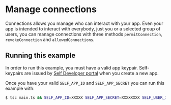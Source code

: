 # Manage connections

Connections allows you manage who can interact with your app. Even your app is intended to interact with everybody, just you or a selected group of users, you can manage connections with three methods `permitConnection`, `revokeConnection` and `allowedConnections`.

## Running this example

In order to run this example, you must have a valid app keypair. Self-keypairs are issued by [Self Developer portal](https://developer.joinself.com/) when you create a new app.

Once you have your valid `SELF_APP_ID` and `SELF_APP_SECRET` you can run this example with:

```bash
$ tsc main.ts && SELF_APP_ID=XXXXX SELF_APP_SECRET=XXXXXXXX SELF_USER_ID="<your_self_id>" node main.js
```
